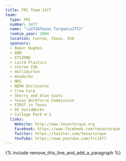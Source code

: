 ```yaml
---
title: FRC Team 1477
team:
  type: FRC
  number: 1477
  name: "\u272ATexas Torque\u27F2"
  rookie_year: 2004
  location: Conroe, Texas, USA
  sponsors:
  - Baker Hughes
  - ABB
  - ETSZONE
  - Laird Plastics
  - Conroe ISD
  - Halliburton
  - Anadarko
  - NRG
  - NEMA Enclosures
  - Crow Corp
  - Sherry and Alan Coats
  - Texas Workforce Commission
  - FIRST in Texas
  - DS SolidWorks
  - College Park H S
  links:
    Website: http://www.texastorque.org
    Facebook: https://www.facebook.com/texastorque
    Twitter: https://twitter.com/texastorque
    YouTube: https://www.youtube.com/frc1477
---
```


{% include remove_this_line_and_add_a_paragraph %}